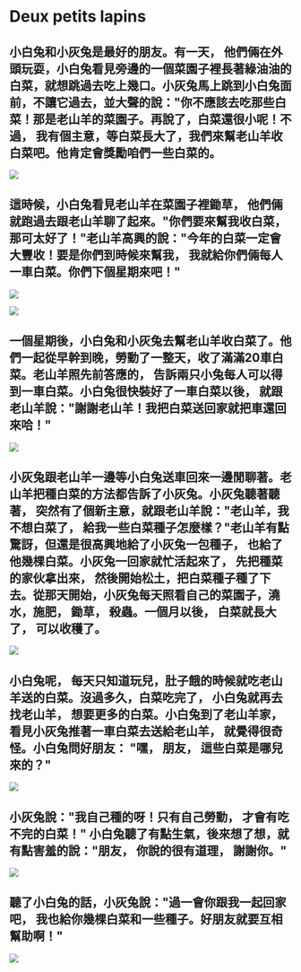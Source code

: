 # Deux petits lapins

## 小白兔和小灰兔是最好的朋友。有一天， 他們倆在外頭玩耍，小白兔看見旁邊的一個菜園子裡長著綠油油的白菜，就想跳過去吃上幾口。小灰兔馬上跳到小白兔面前，不讓它過去，並大聲的說："你不應該去吃那些白菜！那是老山羊的菜園子。再說了，白菜還很小呢！不過， 我有個主意，等白菜長大了，我們來幫老山羊收白菜吧。他肯定會獎勵咱們一些白菜的。
![](../../static/images/deux_petits_lapins/img_1.png)
> 

## 這時候，小白兔看見老山羊在菜園子裡鋤草， 他們倆就跑過去跟老山羊聊了起來。"你們要來幫我收白菜，那可太好了！"老山羊高興的說："今年的白菜一定會大豐收！要是你們到時候來幫我， 我就給你們倆每人一車白菜。你們下個星期來吧！"
![](../../static/images/deux_petits_lapins/img_2.png)
> 

![](../../static/images/deux_petits_lapins/img_3.png)
## 一個星期後，小白兔和小灰兔去幫老山羊收白菜了。他們一起從早幹到晚，勞動了一整天，收了滿滿20車白菜。老山羊照先前答應的， 告訴兩只小兔每人可以得到一車白菜。小白兔很快裝好了一車白菜以後， 就跟老山羊說："謝謝老山羊！我把白菜送回家就把車還回來哈！"

![](../../static/images/deux_petits_lapins/img_4.png)
> 

## 小灰兔跟老山羊一邊等小白兔送車回來一邊閒聊著。老山羊把種白菜的方法都告訴了小灰兔。小灰兔聽著聽著， 突然有了個新主意，就跟老山羊說："老山羊，我不想白菜了， 給我一些白菜種子怎麼樣？"老山羊有點驚訝，但還是很高興地給了小灰兔一包種子， 也給了他幾棵白菜。小灰兔一回家就忙活起來了， 先把種菜的家伙拿出來， 然後開始松土，把白菜種子種了下去。從那天開始，小灰兔每天照看自己的菜園子，澆水，施肥， 鋤草， 殺蟲。一個月以後， 白菜就長大了， 可以收穫了。
![](../../static/images/deux_petits_lapins/img_5.png)


## 小白兔呢， 每天只知道玩兒，肚子餓的時候就吃老山羊送的白菜。沒過多久，白菜吃完了， 小白兔就再去找老山羊， 想要更多的白菜。小白兔到了老山羊家， 看見小灰兔推著一車白菜去送給老山羊， 就覺得很奇怪。小白兔問好朋友： "嘿， 朋友， 這些白菜是哪兒來的？"
![](../../static/images/deux_petits_lapins/img_7.png)
> 


## 小灰兔說："我自己種的呀！只有自己勞動， 才會有吃不完的白菜！" 小白兔聽了有點生氣，後來想了想，就有點害羞的說："朋友， 你說的很有道理， 謝謝你。"
> 
![](../../static/images/deux_petits_lapins/img_6.png)


## 聽了小白兔的話，小灰兔說："過一會你跟我一起回家吧， 我也給你幾棵白菜和一些種子。好朋友就要互相幫助啊！"
> 
![](../../static/images/deux_petits_lapins/img_8.png)